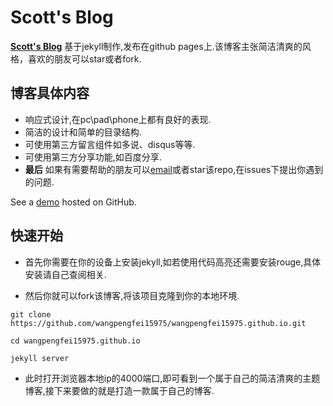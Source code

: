 # Scott's Blog

**[Scott's Blog](http://www.chengfeilong.com/)** 基于jekyll制作,发布在github pages上.该博客主张简洁清爽的风格，喜欢的朋友可以star或者fork.

## 博客具体内容

* 响应式设计,在pc\pad\phone上都有良好的表现.
* 简洁的设计和简单的目录结构.
* 可使用第三方留言组件如多说、disqus等等.
* 可使用第三方分享功能,如百度分享.
* **最后** 如果有需要帮助的朋友可以[email](mailto:me@chengfeilong.com)或者star该repo,在issues下提出你遇到的问题.

See a [demo](http://www.chengfeilong.com/) hosted on GitHub.

## 快速开始

* 首先你需要在你的设备上安装jekyll,如若使用代码高亮还需要安装rouge,具体安装请自己查阅相关.

* 然后你就可以fork该博客,将该项目克隆到你的本地环境.

`git clone https://github.com/wangpengfei15975/wangpengfei15975.github.io.git`

`cd wangpengfei15975.github.io`

`jekyll server`

* 此时打开浏览器本地ip的4000端口,即可看到一个属于自己的简洁清爽的主题博客,接下来要做的就是打造一款属于自己的博客.
